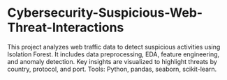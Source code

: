 # Cybersecurity-Suspicious-Web-Threat-Interactions
This project analyzes web traffic data to detect suspicious activities using Isolation Forest. It includes data preprocessing, EDA, feature engineering, and anomaly detection. Key insights are visualized to highlight threats by country, protocol, and port. Tools: Python, pandas, seaborn, scikit-learn.
